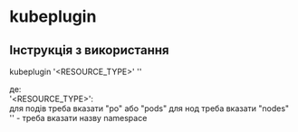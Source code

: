 # kubeplugin  
## Інструкція з використання  
kubeplugin '<RESOURCE_TYPE>' '<NS>'

де:  
'<RESOURCE_TYPE>':  
для подів треба вказати "po" або "pods"
для нод треба вказати "nodes"
'<NS>' - треба вказати назву namespace